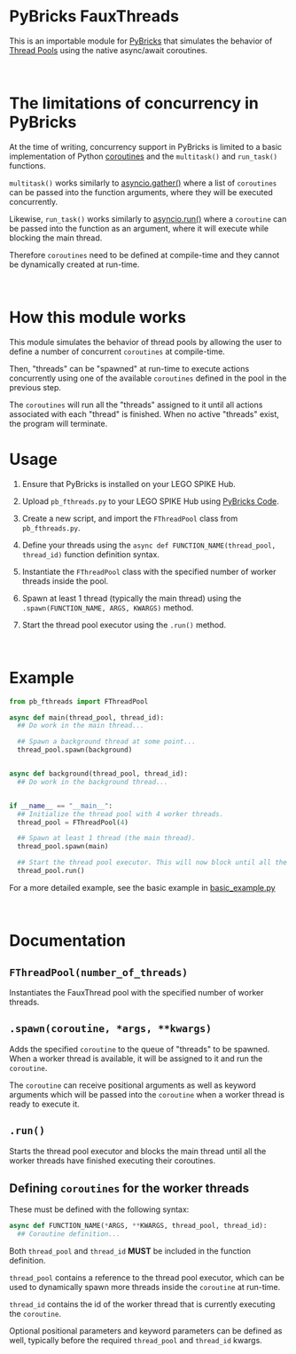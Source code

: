 # PyBricks FauxThreads

This is an importable module for [PyBricks](https://pybricks.com) that simulates the behavior of [Thread Pools](https://en.wikipedia.org/wiki/Thread_pool) using the native async/await coroutines.

&nbsp;

# The limitations of concurrency in PyBricks

At the time of writing, concurrency support in PyBricks is limited to a basic implementation of Python [coroutines](https://docs.python.org/3/glossary.html#term-coroutine) and the `multitask()` and `run_task()` functions.


`multitask()` works similarly to [asyncio.gather()](https://docs.python.org/3/library/asyncio-task.html#asyncio.gather) where a list of `coroutines` can be passed into the function arguments, where they will be executed concurrently.

Likewise, `run_task()` works similarly to [asyncio.run()](https://docs.python.org/3/library/asyncio-runner.html#asyncio.run) where a `coroutine` can be passed into the function as an argument, where it will execute while blocking the main thread.

Therefore `coroutines` need to be defined at compile-time and they cannot be dynamically created at run-time.


&nbsp;

# How this module works

This module simulates the behavior of thread pools by allowing the user to define a number of concurrent `coroutines` at compile-time.


Then, "threads" can be "spawned" at run-time to execute actions concurrently using one of the available `coroutines` defined in the pool in the previous step.


The `coroutines` will run all the "threads" assigned to it until all actions associated with each "thread" is finished. When no active "threads" exist, the program will terminate.


# Usage

1. Ensure that PyBricks is installed on your LEGO SPIKE Hub.

2. Upload `pb_fthreads.py` to your LEGO SPIKE Hub using [PyBricks Code](https://code.pybricks.com/).

3. Create a new script, and import the `FThreadPool` class from `pb_fthreads.py`.

4. Define your threads using the `async def FUNCTION_NAME(thread_pool, thread_id)` function definition syntax.

5. Instantiate the `FThreadPool` class with the specified number of worker threads inside the pool.

6. Spawn at least 1 thread (typically the main thread) using the `.spawn(FUNCTION_NAME, ARGS, KWARGS)` method.

7. Start the thread pool executor using the `.run()` method.


&nbsp;

# Example

```python
from pb_fthreads import FThreadPool

async def main(thread_pool, thread_id):
  ## Do work in the main thread...

  ## Spawn a background thread at some point...
  thread_pool.spawn(background)


async def background(thread_pool, thread_id):
  ## Do work in the background thread...


if __name__ == "__main__":
  ## Initialize the thread pool with 4 worker threads.
  thread_pool = FThreadPool(4)

  ## Spawn at least 1 thread (the main thread).
  thread_pool.spawn(main)

  ## Start the thread pool executor. This will now block until all the threads are finished.
  thread_pool.run()

```

For a more detailed example, see the basic example in [basic_example.py](./basic_example.py)

&nbsp;

# Documentation

## `FThreadPool(number_of_threads)`

Instantiates the FauxThread pool with the specified number of worker threads.


## `.spawn(coroutine, *args, **kwargs)`

Adds the specified `coroutine` to the queue of "threads" to be spawned. When a worker thread is available, it will be assigned to it and run the `coroutine`.

The `coroutine` can receive positional arguments as well as keyword arguments which will be passed into the `coroutine` when a worker thread is ready to execute it.


## `.run()`

Starts the thread pool executor and blocks the main thread until all the worker threads have finished executing their coroutines.


## Defining `coroutines` for the worker threads

These must be defined with the following syntax:

```python
async def FUNCTION_NAME(*ARGS, **KWARGS, thread_pool, thread_id):
  ## Coroutine definition...

```

Both `thread_pool` and `thread_id` **MUST** be included in the function definition.


`thread_pool` contains a reference to the thread pool executor, which can be used to dynamically spawn more threads inside the `coroutine` at run-time.


`thread_id` contains the id of the worker thread that is currently executing the `coroutine`.


Optional positional parameters and keyword parameters can be defined as well, typically before the required `thread_pool` and `thread_id` kwargs.

